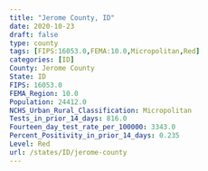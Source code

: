```yaml
---
title: "Jerome County, ID"
date: 2020-10-23
draft: false
type: county
tags: [FIPS:16053.0,FEMA:10.0,Micropolitan,Red]
categories: [ID]
County: Jerome County
State: ID
FIPS: 16053.0
FEMA_Region: 10.0
Population: 24412.0
NCHS_Urban_Rural_Classification: Micropolitan
Tests_in_prior_14_days: 816.0
Fourteen_day_test_rate_per_100000: 3343.0
Percent_Positivity_in_prior_14_days: 0.235
Level: Red
url: /states/ID/jerome-county
---
```



